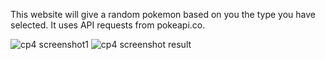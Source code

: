 This website will give a random pokemon based on you the type you have selected.
It uses API requests from pokeapi.co.

![cp4 screenshot1](https://github.com/user-attachments/assets/0467f514-7a95-4907-a47d-fcb259aa2cda)
![cp4 screenshot result](https://github.com/user-attachments/assets/fde4343d-e6e0-477c-a8b5-377632273d13)
